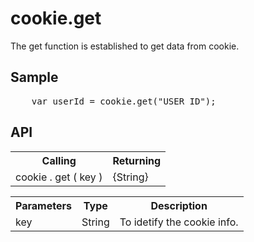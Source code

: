 <H1>cookie.get</H1>

The get function is established to get data from cookie.

<h2>Sample</h2>
<pre>
	var userId = cookie.get("USER_ID");
</pre>

<h2>API</h2>

<table>
<tr><th>Calling</th><th>Returning</th></tr>
<tr><td>cookie . get ( key )</td><td>{String}</td></tr>
</table>


<table>
<tr><th>Parameters</th><th>Type</th><th>Description</th></tr>
<tr><td>key</td><td>String</td><td>To idetify the cookie info.</td></tr>
</table>


